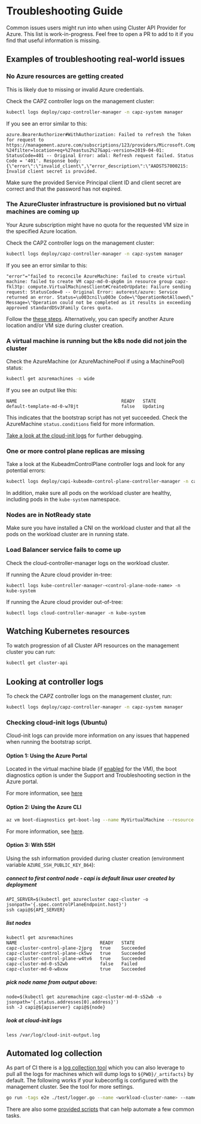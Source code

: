 # Troubleshooting Guide

Common issues users might run into when using Cluster API Provider for Azure. This list is work-in-progress. Feel free to open a PR to add to it if you find that useful information is missing.

## Examples of troubleshooting real-world issues

### No Azure resources are getting created

This is likely due to missing or invalid Azure credentials. 

Check the CAPZ controller logs on the management cluster:

```bash
kubectl logs deploy/capz-controller-manager -n capz-system manager
```

If you see an error similar to this:

```
azure.BearerAuthorizer#WithAuthorization: Failed to refresh the Token for request to https://management.azure.com/subscriptions/123/providers/Microsoft.Compute/skus?%24filter=location+eq+%27eastus2%27&api-version=2019-04-01: StatusCode=401 -- Original Error: adal: Refresh request failed. Status Code = '401'. Response body: {\"error\":\"invalid_client\",\"error_description\":\"AADSTS7000215: Invalid client secret is provided.
```

Make sure the provided Service Principal client ID and client secret are correct and that the password has not expired.

### The AzureCluster infrastructure is provisioned but no virtual machines are coming up

Your Azure subscription might have no quota for the requested VM size in the specified Azure location.

Check the CAPZ controller logs on the management cluster:

```bash
kubectl logs deploy/capz-controller-manager -n capz-system manager
```

If you see an error similar to this:
```
"error"="failed to reconcile AzureMachine: failed to create virtual machine: failed to create VM capz-md-0-qkg6m in resource group capz-fkl3tp: compute.VirtualMachinesClient#CreateOrUpdate: Failure sending request: StatusCode=0 -- Original Error: autorest/azure: Service returned an error. Status=\u003cnil\u003e Code=\"OperationNotAllowed\" Message=\"Operation could not be completed as it results in exceeding approved standardDSv3Family Cores quota.
```

Follow the [these steps](https://docs.microsoft.com/en-us/azure/azure-resource-manager/templates/error-resource-quota). Alternatively, you can specify another Azure location and/or VM size during cluster creation.

### A virtual machine is running but the k8s node did not join the cluster

Check the AzureMachine (or AzureMachinePool if using a MachinePool) status:
```bash
kubectl get azuremachines -o wide
```

If you see an output like this:

```
NAME                                       READY   STATE
default-template-md-0-w78jt                false   Updating
```

This indicates that the bootstrap script has not yet succeeded. Check the AzureMachine `status.conditions` field for more information.

[Take a look at the cloud-init logs](#checking-cloud-init-logs-ubuntu) for further debugging.

### One or more control plane replicas are missing

Take a look at the KubeadmControlPlane controller logs and look for any potential errors:

```bash
kubectl logs deploy/capi-kubeadm-control-plane-controller-manager -n capi-kubeadm-control-plane-system manager
```

In addition, make sure all pods on the workload cluster are healthy, including pods in the `kube-system` namespace.

### Nodes are in NotReady state

Make sure you have installed a CNI on the workload cluster and that all the pods on the workload cluster are in running state.

### Load Balancer service fails to come up

Check the cloud-controller-manager logs on the workload cluster. 

If running the Azure cloud provider in-tree:

```
kubectl logs kube-controller-manager-<control-plane-node-name> -n kube-system 
```

If running the Azure cloud provider out-of-tree:

```
kubectl logs cloud-controller-manager -n kube-system 
```


## Watching Kubernetes resources

To watch progression of all Cluster API resources on the management cluster you can run:

```bash
kubectl get cluster-api
```

## Looking at controller logs

To check the CAPZ controller logs on the management cluster, run:

```bash
kubectl logs deploy/capz-controller-manager -n capz-system manager
```

### Checking cloud-init logs (Ubuntu)

Cloud-init logs can provide more information on any issues that happened when running the bootstrap script. 

#### Option 1: Using the Azure Portal 

Located in the virtual machine blade (if [enabled](https://learn.microsoft.com/en-us/troubleshoot/azure/virtual-machines/boot-diagnostics) for the VM), the boot diagnostics option is under the Support and Troubleshooting section in the Azure portal.

For more information, see [here](https://docs.microsoft.com/en-us/azure/virtual-machines/boot-diagnostics#boot-diagnostics-view)

#### Option 2: Using the Azure CLI

```bash
az vm boot-diagnostics get-boot-log --name MyVirtualMachine --resource-group MyResourceGroup
```

For more information, see [here](https://docs.microsoft.com/en-us/cli/azure/vm/boot-diagnostics?view=azure-cli-latest).

#### Option 3: With SSH

Using the ssh information provided during cluster creation (environment variable `AZURE_SSH_PUBLIC_KEY_B64`):


##### connect to first control node - capi is default linux user created by deployment
```
API_SERVER=$(kubectl get azurecluster capz-cluster -o jsonpath='{.spec.controlPlaneEndpoint.host}')
ssh capi@${API_SERVER}
```

##### list nodes
```
kubectl get azuremachines
NAME                               READY   STATE
capz-cluster-control-plane-2jprg   true    Succeeded
capz-cluster-control-plane-ck5wv   true    Succeeded
capz-cluster-control-plane-w4tv6   true    Succeeded
capz-cluster-md-0-s52wb            false   Failed
capz-cluster-md-0-w8xxw            true    Succeeded
```

##### pick node name from output above:
```
node=$(kubectl get azuremachine capz-cluster-md-0-s52wb -o jsonpath='{.status.addresses[0].address}')
ssh -J capi@${apiserver} capi@${node}
```

##### look at cloud-init logs
`less /var/log/cloud-init-output.log`

## Automated log collection

As part of CI there is a [log collection tool](https://github.com/kubernetes-sigs/cluster-api-provider-azure/tree/main/test/logger.go) <!-- markdown-link-check-disable-line -->
which you can also leverage to pull all the logs for machines which will dump logs to `${PWD}/_artifacts}` by default. The following works 
if your kubeconfig is configured with the management cluster.  See the tool for more settings.

```bash
go run -tags e2e ./test/logger.go --name <workload-cluster-name> --namespace <workload-cluster-namespace>
```

There are also some [provided scripts](https://github.com/kubernetes-sigs/cluster-api-provider-azure/tree/main/hack/debugging) that can help automate a few common tasks.
